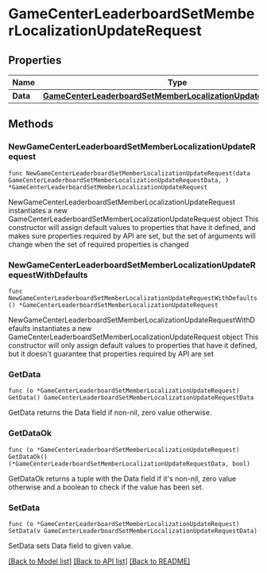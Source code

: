 # GameCenterLeaderboardSetMemberLocalizationUpdateRequest

## Properties

Name | Type | Description | Notes
------------ | ------------- | ------------- | -------------
**Data** | [**GameCenterLeaderboardSetMemberLocalizationUpdateRequestData**](GameCenterLeaderboardSetMemberLocalizationUpdateRequestData.md) |  | 

## Methods

### NewGameCenterLeaderboardSetMemberLocalizationUpdateRequest

`func NewGameCenterLeaderboardSetMemberLocalizationUpdateRequest(data GameCenterLeaderboardSetMemberLocalizationUpdateRequestData, ) *GameCenterLeaderboardSetMemberLocalizationUpdateRequest`

NewGameCenterLeaderboardSetMemberLocalizationUpdateRequest instantiates a new GameCenterLeaderboardSetMemberLocalizationUpdateRequest object
This constructor will assign default values to properties that have it defined,
and makes sure properties required by API are set, but the set of arguments
will change when the set of required properties is changed

### NewGameCenterLeaderboardSetMemberLocalizationUpdateRequestWithDefaults

`func NewGameCenterLeaderboardSetMemberLocalizationUpdateRequestWithDefaults() *GameCenterLeaderboardSetMemberLocalizationUpdateRequest`

NewGameCenterLeaderboardSetMemberLocalizationUpdateRequestWithDefaults instantiates a new GameCenterLeaderboardSetMemberLocalizationUpdateRequest object
This constructor will only assign default values to properties that have it defined,
but it doesn't guarantee that properties required by API are set

### GetData

`func (o *GameCenterLeaderboardSetMemberLocalizationUpdateRequest) GetData() GameCenterLeaderboardSetMemberLocalizationUpdateRequestData`

GetData returns the Data field if non-nil, zero value otherwise.

### GetDataOk

`func (o *GameCenterLeaderboardSetMemberLocalizationUpdateRequest) GetDataOk() (*GameCenterLeaderboardSetMemberLocalizationUpdateRequestData, bool)`

GetDataOk returns a tuple with the Data field if it's non-nil, zero value otherwise
and a boolean to check if the value has been set.

### SetData

`func (o *GameCenterLeaderboardSetMemberLocalizationUpdateRequest) SetData(v GameCenterLeaderboardSetMemberLocalizationUpdateRequestData)`

SetData sets Data field to given value.



[[Back to Model list]](../README.md#documentation-for-models) [[Back to API list]](../README.md#documentation-for-api-endpoints) [[Back to README]](../README.md)


